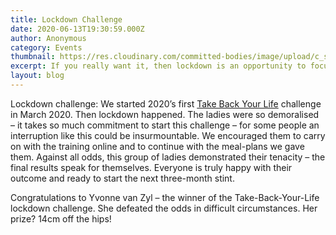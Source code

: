 ```yaml
---
title: Lockdown Challenge
date: 2020-06-13T19:30:59.000Z
author: Anonymous
category: Events
thumbnail: https://res.cloudinary.com/committed-bodies/image/upload/c_scale,f_auto,q_auto,w_600/v1642427564/blog/lockdown-take-back-your-life-winner-scaled_q5xhac.jpg
excerpt: If you really want it, then lockdown is an opportunity to focus.
layout: blog
---
```

Lockdown challenge: We started 2020’s first [Take Back Your Life](https://committedbodies.co.za/about-us/) challenge in March 2020. Then lockdown happened. The ladies were so demoralised – it takes so much commitment to start this challenge – for some people an interruption like this could be insurmountable. We encouraged them to carry on with the training online and to continue with the meal-plans we gave them. Against all odds, this group of ladies demonstrated their tenacity – the final results speak for themselves. Everyone is truly happy with their outcome and ready to start the next three-month stint.

Congratulations to Yvonne van Zyl – the winner of the Take-Back-Your-Life lockdown challenge. She defeated the odds in difficult circumstances. Her prize? 14cm off the hips!